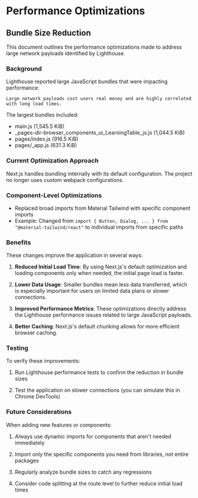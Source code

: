 # Performance Optimizations

## Bundle Size Reduction

This document outlines the performance optimizations made to address large network payloads identified by Lighthouse.

### Background

Lighthouse reported large JavaScript bundles that were impacting performance:

```
Large network payloads cost users real money and are highly correlated with long load times.
```

The largest bundles included:
- main.js (1,545.5 KiB)
- _pages-dir-browser_components_ui_LearningTable_js.js (1,044.5 KiB)
- pages/index.js (916.5 KiB)
- pages/_app.js (631.3 KiB)

### Current Optimization Approach

Next.js handles bundling internally with its default configuration. The project no longer uses custom webpack configurations.

### Component-Level Optimizations

- Replaced broad imports from Material Tailwind with specific component imports
- Example: Changed from `import { Button, Dialog, ... } from "@material-tailwind/react"` to individual imports from specific paths

### Benefits

These changes improve the application in several ways:

1. **Reduced Initial Load Time**: By using Next.js's default optimization and loading components only when needed, the initial page load is faster.

2. **Lower Data Usage**: Smaller bundles mean less data transferred, which is especially important for users on limited data plans or slower connections.

3. **Improved Performance Metrics**: These optimizations directly address the Lighthouse performance issues related to large JavaScript payloads.

4. **Better Caching**: Next.js's default chunking allows for more efficient browser caching.

### Testing

To verify these improvements:

1. Run Lighthouse performance tests to confirm the reduction in bundle sizes

2. Test the application on slower connections (you can simulate this in Chrome DevTools)

### Future Considerations

When adding new features or components:

1. Always use dynamic imports for components that aren't needed immediately

2. Import only the specific components you need from libraries, not entire packages

3. Regularly analyze bundle sizes to catch any regressions

4. Consider code splitting at the route level to further reduce initial load times
